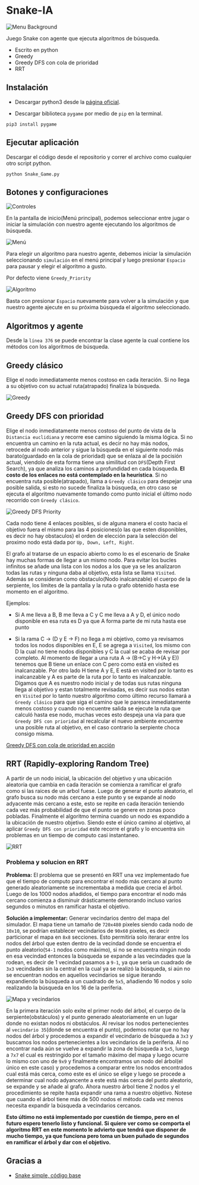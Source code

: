 # Snake-IA

![Menu Background](imgs/snake_bg.png)

Juego Snake con agente que ejecuta algoritmos de búsqueda.

* Escrito en python
* Greedy
* Greedy DFS con cola de prioridad
* RRT


## Instalación

* Descargar python3 desde la [página oficial](https://www.python.org/downloads/).

* Descargar biblioteca `pygame` por medio de `pip` en la terminal.

```
pip3 install pygame
```

## Ejecutar aplicación
Descargar el código desde el repositorio y correr el archivo como cualquier otro script python.
```
python Snake_Game.py
```

## Botones y configuraciones

![Controles](imgs/controles.png)

En la pantalla de inicio(Menú principal), podemos seleccionar entre jugar o iniciar la simulación con nuestro agente ejecutando los algoritmos de búsqueda.

![Menú](imgs/menu.png)

Para elegir un algoritmo para nuestro agente, debemos iniciar la simulación seleccionando `simulación` en el menú principal y luego presionar `Espacio` para pausar y elegir el algoritmo a gusto.

Por defecto viene `Greedy_Priority`

![Algoritmo](imgs/algoritmo.png)

Basta con presionar `Espacio` nuevamente para volver a la simulación y que nuestro agente ajecute en su próxima búsqueda el algoritmo seleccionado.

## Algoritmos y agente
Desde la `línea 376` se puede encontrar la clase agente la cual contiene los métodos con los algoritmos de búsqueda.

## Greedy clásico
Elige el nodo inmediatamente menos costoso en cada iteración. Si no llega a su objetivo con su actual ruta(atrapado) finaliza la búsqueda.

![Greedy](imgs/greedy.png)

## Greedy DFS con prioridad
Elige el nodo inmediatamente menos costoso del punto de vista de la `Distancia euclidiana` y recorre ese camino siguiendo la misma lógica. Si no encuentra un camino en la ruta actual, es decir no hay más nodos, retrocede al nodo anterior y sigue la búsqueda en el siguiente nodo más barato(guardado en la cola de prioridad) que se enlaza al de la pocisión actual, viendolo de esta forma tiene una similitud con `DFS`(Depth First Search), ya que analiza los caminos a profundidad en cada búsqueda. **El costo de los enlaces no está contemplado en la heurística**. Si no encuentra ruta posible(atrapado), llama a `Greedy clásico` para despejar una posible salida, si esto no sucede finaliza la búsqueda, en otro caso se ejecuta el algoritmo nuevamente tomando como punto inicial el último nodo recorrido con `Greedy clásico`.


![Greedy DFS Priority](imgs/greedy_priority_dfs.png)

Cada nodo tiene 4 enlaces posibles, si de alguna manera el costo hacia el objetivo fuera el mismo para las 4 posiciones(o las que esten disponibles, es decir no hay obstaculos) el orden de elección para la selección del proximo nodo está dada por `Up, Down, Left, Right`.

El grafo al tratarse de un espacio abierto como lo es el escenario de Snake hay muchas formas de llegar a un mismo nodo. Para evitar los bucles infinitos se añade una lista con los nodos a los que ya se les analizaron todas las rutas y ninguna daba al objetivo, esta lista se llama `Visited`. Además se consideran como obstaculo(Nodo inalcanzable) el cuerpo de la serpiente, los límites de la pantalla y la ruta o grafo obtenido hasta ese momento en el algoritmo. 

Ejemplos:
* Si A me lleva a B, B me lleva a C y C me lleva a A y D, el único nodo disponible en esa ruta es D ya que A forma parte de mi ruta hasta ese punto

* Si la rama C -> (D y E -> F) no llega a mi objetivo, como ya revisamos todos los nodos disponibles en E, E se agrega a `Visited`, los mismo con D la cual no tiene nodos disponibles y C la cual se acaba de revisar por completo. Al momento de llegar a una ruta A -> (B->C y H->(A y E)) tenemos que B tiene un enlace con C pero como está en visited es inalcanzable. Por otro lado H tiene A y E, E está en visited por lo tanto es inalcanzable y A es parte de la ruta por lo tanto es inalcanzable. Digamos que A es nuestro nodo inicial y de todas sus rutas ninguna llega al objetivo y estan totalmente revisadas, es decir sus nodos estan en `Visited` por lo tanto nuestro algoritmo como último recurso llamará a `Greedy clásico` para que siga el camino que le paresca inmediatamente menos costoso y cuando no encuentre salida se ejecute la ruta que calculó hasta ese nodo, muchas veces esto despeja una vía para que `Greedy DFS con prioridad` al recalcular el nuevo ambiente encuentre una posible ruta al objetivo, en el caso contrario la serpiente choca consigo misma.

[Greedy DFS con cola de prioridad en acción](https://www.youtube.com/watch?v=Wb_aUWTxIuA)

## RRT (Rapidly-exploring Random Tree)
A partir de un nodo inicial, la ubicación del objetivo y una ubicación aleatoria que cambia en cada iteración se comienza a ramificar el grafo como si las raices de un arbol fuese. Luego de generar el punto aleatorio, el grafo busca su nodo más cercano a este punto y se expande al nodo adyacente más cercano a este, esto se repite en cada iteración teniendo cada vez más probabilidad de que el punto se genere en zonas poco pobladas. Finalmente el algoritmo termina cuando un nodo es expandido a la ubicación de nuestro objetivo. Siendo este el único camino al objetivo, al aplicar `Greedy DFS con prioridad` este recorre el grafo y lo encuentra sin problemas en un tiempo de computo casi instantaneo.

![RRT](imgs/RRT.png)

<h3>Problema y solucion en RRT</h3>

**Problema:** El problema que se presentó en RRT una vez implementado fue que el tiempo de computo para encontrar el nodo más cercano al punto generado aleatoriamente se incrementaba a medida que crecia el árbol. Luego de los 1000 nodos añadidos, el tiempo para encontrar el nodo más cercano comienza a disminuir drásticamente demorando incluso varios segundos o minutos en ramificar hasta el objetivo.

**Solución a implementar:** Generar vecindarios dentro del mapa del simulador. El mapa tiene un tamaño de `720x480` pixeles siendo cada nodo de `10x10`, se podrían establecer vecindarios de `90x60` pixeles, es decir particionar el mapa en `8x8` secciones. Esto permitiría solo iterarar entre los nodos del árbol que esten dentro de la vecindad donde se encuentra el punto aleatorio(`54-1` nodos como máximo), si no se encuentra ningún nodo en esa vecindad entonces la búsqueda se expande a las vecindades que la rodean, es decir de 1 vecindad pasamos a `9-1`, ya que sería un cuadrado de `3x3` vecindades sin la central en la cual ya se realizó la búsqueda, si aún no se encuentran nodos en aquellos vecindarios se sigue iterando expandiendo la búsqueda a un cuadrado de `5x5`, añadiendo 16 nodos y solo realizando la búsqueda en los 16 de la periferia.

![Mapa y vecindarios](imgs/mapa_y_vecindarios.png)

En la primera iteración solo exite el primer nodo del árbol, el cuerpo de la serpiente(obstáculos) y el punto generado aleatoriamente en un lugar donde no existan nodos ni obstáculos. Al revisar los nodos pertenecientes al `vecindario 35`(donde se encuentra el punto), podemos notar que no hay nodos del árbol y procedemos a expandir el vecindario de búsqueda a `3x3` y buscamos los nodos pertenecientes a los vecindarios de la periferia. Al no encontrar nada aún se vuelve a expandir la zona de búsqueda a `5x5`, luego a `7x7` el cual es restringido por el tamaño máximo del mapa y luego ocurre lo mismo con uno de `9x9` y finalmente encontramos un nodo del árbol(el único en este caso) y procedemos a comparar entre los nodos encontrados cual está más cerca, como este es el único se elige y luego se procede a determinar cual nodo adyancente a este está más cerca del punto aleatorio, se expande y se añade al grafo. Ahora nuestro árbol tiene 2 nodos y el procedimiento se repite hasta expandir una rama a nuestro objetivo. Notese que cuando el árbol tiene más de 500 nodos el método cada vez menos necesita expandir la búsqueda a vecindarios cercanos.

**Esto último no está implementado por cuestión de tiempo, pero en el futuro espero tenerlo listo y funcional. Si quiere ver como se comporta el algoritmo RRT en este momento le advierto que tendrá que disponer de mucho tiempo, ya que funciona pero toma un buen puñado de segundos en ramificar el árbol y dar con el objetivo.**


## Gracias a

* [Snake simple, código base](https://github.com/rajatdiptabiswas/snake-pygame)
